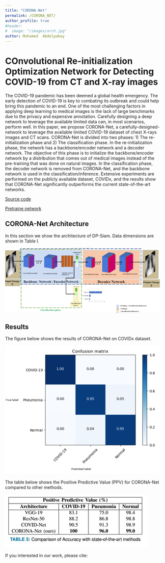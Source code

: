 ```yaml
---
title: "CORONA-Net"
permalink: /CORONA_NET/
author_profile: true
#header:
#  image: "/images/arch.jpg"
author: Mohamed  Abdelpakey
---
```

# COnvolutional Re-initialization Optimization Network for Detecting  COVID-19 from CT and X-ray images



<p class="text-justify">The COVID-19 pandemic has been deemed a global health emergency. The early detection  of COVID-19 is  key to combating its outbreak and could help  bring this pandemic to an end. One of the most challenging factors in applying deep learning to medical images is the lack of large benchmarks due to the privacy and  expensive annotation.  Carefully designing a deep network to leverage the available limited data can, in most scenarios, perform well. In this paper, we propose CORONA-Net, a carefully-designed-network to leverage the available limited COVID-19 dataset of chest X-rays images and CT scans. CORONA-Net is divided into two phases: 1) The re-initialization phase and 2) The classification phase. In the re-initialization phase, the network has a backbone/encoder network and a decoder network. The objective of this phase is to initialize the backbone/encoder network  by a  distribution that comes out of  medical images  instead of the pre-training that was done on natural images. In the classification phase, the decoder network is removed from CORONA-Net, and the backbone network is used in the classification/inference. Extensive experiments are performed on the publicly available dataset, COVIDx, and the results show that CORONA-Net significantly outperforms the current state-of-the-art networks.
  </p>

[Source code](https://github.com/Abdelpakey/CORONA-Net)

[Pretraine network](https://drive.google.com/file/d/1m95g1Lg2vi6Q5mMuPh9GX_U2Odc3H0NE/view?usp=sharing)

## CORONA-Net Architecture
In  this section we show the architecture of DP-Siam. Data dimensions are shown in Table I.

  <img src="/images/coronanet.jpg">


## Results

The figure below shows the results of CORONA-Net on COVIDx dataset.

![Confusion matrix](/images/confusionlabel.png)

The table below shows the Positive Predictive  Value (PPV) for CORONA-Net compared to other methods.



![](/images/ppv.jpg)



If you interested in our work, please cite:





<script type="text/javascript" id="clstr_globe" src="//cdn.clustrmaps.com/globe.js?d=DK6NivqyBCLgdq4_G_cU28fGcqhaBSty4GAmbzVWqf4"></script>
